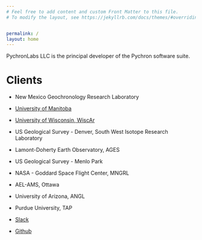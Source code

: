 ```yaml
---
# Feel free to add content and custom Front Matter to this file.
# To modify the layout, see https://jekyllrb.com/docs/themes/#overriding-theme-defaults


permalink: /
layout: home
---
```


PychronLabs LLC is the principal developer of the Pychron software suite.

Clients
================
- New Mexico Geochronology Research Laboratory
- [University of Manitoba](/clients/uman/)
- [University of Wisconsin, WiscAr](/clients/wiscar/)
- US Geological Survey - Denver, South West Isotope Research Laboratory
- Lamont-Doherty Earth Observatory, AGES
- US Geological Survey - Menlo Park
- NASA - Goddard Space Flight Center, MNGRL
- AEL-AMS, Ottawa
- University of Arizona,  ANGL
- Purdue University,  TAP

- [Slack](https://nmgrl.slack.com)
- [Github](https://github.com/NMGRL/pychron)

